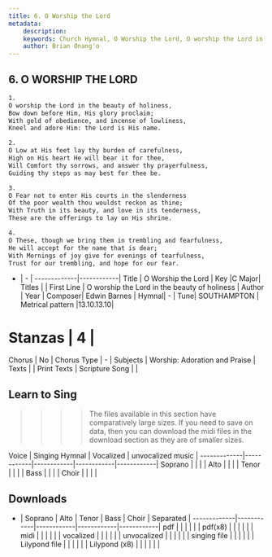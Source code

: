 ```yaml
---
title: 6. O Worship the Lord
metadata:
    description: 
    keywords: Church Hymnal, O Worship the Lord, O worship the Lord in the beauty of holiness, 
    author: Brian Onang'o
---
```



## 6. O WORSHIP THE LORD

```txt
1.
O worship the Lord in the beauty of holiness,
Bow down before Him, His glory proclaim;
With gold of obedience, and incense of lowliness,
Kneel and adore Him: the Lord is His name.

2.
O Low at His feet lay thy burden of carefulness,
High on His heart He will bear it for thee,
Will Comfort thy sorrows, and answer thy prayerfulness,
Guiding thy steps as may best for thee be.

3.
O Fear not to enter His courts in the slenderness
Of the poor wealth thou wouldst reckon as thine;
With Truth in its beauty, and love in its tenderness,
These are the offerings to lay on His shrine.

4.
O These, though we bring them in trembling and fearfulness,
He will accept for the name that is dear;
With Mornings of joy give for evenings of tearfulness,
Trust for our trembling, and hope for our fear.

```

- |   -  |
-------------|------------|
Title | O Worship the Lord |
Key |C Major|
Titles |  |
First Line | O worship the Lord in the beauty of holiness |
Author |
Year |
Composer| Edwin Barnes |
Hymnal|  - |
Tune| SOUTHAMPTON |
Metrical pattern |13.10.13.10|
# Stanzas | 4 |
Chorus | No |
Chorus Type | - |
Subjects | Worship: Adoration and Praise |
Texts |  |
Print Texts |
Scripture Song |  |
  
## Learn to Sing

>>>> The files available in this section have comparatively large sizes. If you need to save on data, then you can download the midi files in the download section as they are of smaller sizes.

Voice |  Singing Hymnal | Vocalized | unvocalized music |
-------------|------------|------------|------------|------------|
Soprano | | | |
Alto | | | |
Tenor | | | |
Bass | | | |
Choir | | | |

## Downloads

- |  Soprano | Alto | Tenor | Bass | Choir | Separated |
-------------|------------|------------|------------|------------|
pdf | | | | | |
pdf(x8) | | | | | |
midi | | | | | |
vocalized | | | | | |
unvocalized | | | | | |
singing file | | | | | |
Lilypond file | | | | | |
Lilypond (x8) | | | | | |

